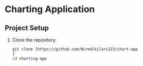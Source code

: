# Charting Application

## Project Setup

1. Clone the repository:
   ```sh
   git clone [https://github.com/Nirmalkilari123/chart-app
   ]
   cd charting-app
